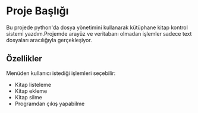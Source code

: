 
# Proje Başlığı

Bu projede python'da dosya yönetimini kullanarak kütüphane kitap kontrol sistemi yazdım.Projemde arayüz ve veritabanı olmadan işlemler sadece text dosyaları aracılığıyla gerçekleşiyor.


## Özellikler


Menüden kullanıcı istediği işlemleri seçebilir:
  - Kitap listeleme
  - Kitap ekleme
  - Kitap silme
  - Programdan çıkış yapabilme



  

